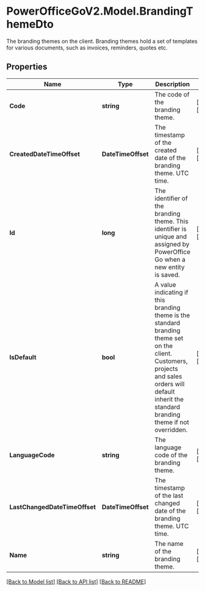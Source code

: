 # PowerOfficeGoV2.Model.BrandingThemeDto
The branding themes on the client. Branding themes hold a set of templates for various documents, such as invoices, reminders, quotes etc.

## Properties

Name | Type | Description | Notes
------------ | ------------- | ------------- | -------------
**Code** | **string** | The code of the branding theme. | [optional] [readonly] 
**CreatedDateTimeOffset** | **DateTimeOffset** | The timestamp of the created date of the branding theme. UTC time. | [optional] [readonly] 
**Id** | **long** | The identifier of the branding theme. This identifier is unique and assigned by PowerOffice Go when a new entity is saved. | [optional] [readonly] 
**IsDefault** | **bool** | A value indicating if this branding theme is the standard branding theme set on the client.  Customers, projects and sales orders will default inherit the standard branding theme if not overridden. | [optional] [readonly] 
**LanguageCode** | **string** | The language code of the branding theme. | [optional] [readonly] 
**LastChangedDateTimeOffset** | **DateTimeOffset** | The timestamp of the last changed date of the branding theme. UTC time. | [optional] [readonly] 
**Name** | **string** | The name of the branding theme. | [optional] [readonly] 

[[Back to Model list]](../../README.md#documentation-for-models) [[Back to API list]](../../README.md#documentation-for-api-endpoints) [[Back to README]](../../README.md)

